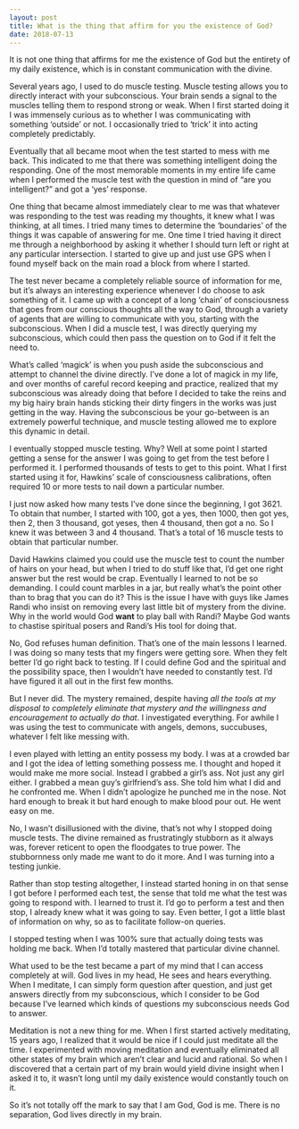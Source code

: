 ```yaml
---
layout: post
title: What is the thing that affirm for you the existence of God?
date: 2018-07-13
---
```


<p>It is not one thing that affirms for me the existence of God but the entirety of my daily existence, which is in constant communication with the divine.</p><p>Several years ago, I used to do muscle testing. Muscle testing allows you to directly interact with your subconscious. Your brain sends a signal to the muscles telling them to respond strong or weak. When I first started doing it I was immensely curious as to whether I was communicating with something ‘outside’ or not. I occasionally tried to ‘trick’ it into acting completely predictably.</p><p>Eventually that all became moot when the test started to mess with me back. This indicated to me that there was something intelligent doing the responding. One of the most memorable moments in my entire life came when I performed the muscle test with the question in mind of “are you intelligent?” and got a ‘yes’ response.</p><p>One thing that became almost immediately clear to me was that whatever was responding to the test was reading my thoughts, it knew what I was thinking, at all times. I tried many times to determine the ‘boundaries’ of the things it was capable of answering for me. One time I tried having it direct me through a neighborhood by asking it whether I should turn left or right at any particular intersection. I started to give up and just use GPS when I found myself back on the main road a block from where I started.</p><p>The test never became a completely reliable source of information for me, but it’s always an interesting experience whenever I do choose to ask something of it. I came up with a concept of a long ‘chain’ of consciousness that goes from our conscious thoughts all the way to God, through a variety of agents that are willing to communicate with you, starting with the subconscious. When I did a muscle test, I was directly querying my subconscious, which could then pass the question on to God if it felt the need to.</p><p>What’s called ‘magick’ is when you push aside the subconscious and attempt to channel the divine directly. I’ve done a lot of magick in my life, and over months of careful record keeping and practice, realized that my subconscious was already doing that before I decided to take the reins and my big hairy brain hands sticking their dirty fingers in the works was just getting in the way. Having the subconscious be your go-between is an extremely powerful technique, and muscle testing allowed me to explore this dynamic in detail.</p><p>I eventually stopped muscle testing. Why? Well at some point I started getting a sense for the answer I was going to get from the test before I performed it. I performed thousands of tests to get to this point. What I first started using it for, Hawkins’ scale of consciousness calibrations, often required 10 or more tests to nail down a particular number.</p><p>I just now asked how many tests I’ve done since the beginning, I got 3621. To obtain that number, I started with 100, got a yes, then 1000, then got yes, then 2, then 3 thousand, got yeses, then 4 thousand, then got a no. So I knew it was between 3 and 4 thousand. That’s a total of 16 muscle tests to obtain that particular number.</p><p>David Hawkins claimed you could use the muscle test to count the number of hairs on your head, but when I tried to do stuff like that, I’d get one right answer but the rest would be crap. Eventually I learned to not be so demanding. I could count marbles in a jar, but really what’s the point other than to brag that you can do it? This is the issue I have with guys like James Randi who insist on removing every last little bit of mystery from the divine. Why in the world would God <b>want</b> to play ball with Randi? Maybe God wants to chastise spiritual posers and Randi’s His tool for doing that.</p><p>No, God refuses human definition. That’s one of the main lessons I learned. I was doing so many tests that my fingers were getting sore. When they felt better I’d go right back to testing. If I could define God and the spiritual and the possibility space, then I wouldn’t have needed to constantly test. I’d have figured it all out in the first few months.</p><p>But I never did. The mystery remained, despite having <i>all the tools at my disposal to completely eliminate that mystery and the willingness and encouragement to actually do that</i>. I investigated everything. For awhile I was using the test to communicate with angels, demons, succubuses, whatever I felt like messing with.</p><p>I even played with letting an entity possess my body. I was at a crowded bar and I got the idea of letting something possess me. I thought and hoped it would make me more social. Instead I grabbed a girl’s ass. Not just any girl either. I grabbed a mean guy’s girlfriend’s ass. She told him what I did and he confronted me. When I didn’t apologize he punched me in the nose. Not hard enough to break it but hard enough to make blood pour out. He went easy on me.</p><p>No, I wasn’t disillusioned with the divine, that’s not why I stopped doing muscle tests. The divine remained as frustratingly stubborn as it always was, forever reticent to open the floodgates to true power. The stubbornness only made me want to do it more. And I was turning into a testing junkie.</p><p>Rather than stop testing altogether, I instead started honing in on that sense I got before I performed each test, the sense that told me what the test was going to respond with. I learned to trust it. I’d go to perform a test and then stop, I already knew what it was going to say. Even better, I got a little blast of information on why, so as to facilitate follow-on queries.</p><p>I stopped testing when I was 100% sure that actually doing tests was holding me back. When I’d totally mastered that particular divine channel.</p><p>What used to be the test became a part of my mind that I can access completely at will. God lives in my head, He sees and hears everything. When I meditate, I can simply form question after question, and just get answers directly from my subconscious, which I consider to be God because I’ve learned which kinds of questions my subconscious needs God to answer.</p><p>Meditation is not a new thing for me. When I first started actively meditating, 15 years ago, I realized that it would be nice if I could just meditate all the time. I experimented with moving meditation and eventually eliminated all other states of my brain which aren’t clear and lucid and rational. So when I discovered that a certain part of my brain would yield divine insight when I asked it to, it wasn’t long until my daily existence would constantly touch on it.</p><p>So it’s not totally off the mark to say that I am God, God is me. There is no separation, God lives directly in my brain.</p>
